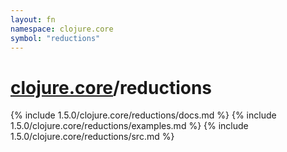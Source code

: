 ```yaml
---
layout: fn
namespace: clojure.core
symbol: "reductions"
---
```


# [clojure.core](../)/reductions

{% include 1.5.0/clojure.core/reductions/docs.md %}
{% include 1.5.0/clojure.core/reductions/examples.md %}
{% include 1.5.0/clojure.core/reductions/src.md %}

